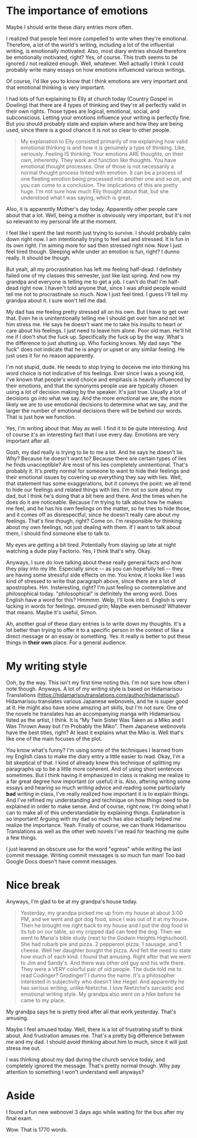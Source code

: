 
# The importance of emotions
Maybe I should write these diary entries more often.

I realized that people feel more compelled to write when they're emotional. Therefore, a lot of the world's writing, including a lot of the influential writing, is emotionally motivated. Also, most diary entries should therefore be emotionally motivated, right? Yes, of course. This truth seems to be ignored / not realized enough. Well, whatever. Well actually I think I could probably write many essays on how emotions influenced various writings.

Of course, I'd like you to know that I think emotions are very important and that emotional thinking is very important.

I had lots of fun explaining to Elly at church today (Country Gospel in Dowling) that there are 4 types of thinking and they're all perfectly valid in their own rights. Those types are logical, emotional, social, and subconscious. Letting your emotions influence your writing is perfectly fine. But you should probably state and explain where and how they are being used, since there is a good chance it is not so clear to other people.
> My explanation to Elly consisted primarily of me explaining how valid emotional thinking is and how it is genuinely a type of thinking. Like, seriously. Feeling IS thinking. Your emotions ARE thoughts, on their own, inherently. They work and function like thoughts. You have emotional thought processes. One of those is not necessarily a normal thought process tinted with emotion. It can be a process of one fleeting emotion being processed into another one and so on, and you can come to a conclusion. The implications of this are pretty huge. I'm not sure how much Elly thought about that, but she understood what I was saying, which is great.

Also, it is apparently Mother's day today. Apparently other people care about that a lot. Well, being a mother is obviously very important, but it's not so relevant to my personal life at the moment.

I feel like I spent the last month just trying to survive. I should probably calm down right now. I am intentionally trying to feel sad and stressed. It is fun in its own right. I'm aiming more for sad then stressed right now. Now I just feel tired though. Sleeping while under an emotion is fun, right? I dunno really. It should be though.

But yeah, all my procrastination has left me feeling half-dead. I definitely failed one of my classes this semester, just like last spring. And now my grandpa and everyone is telling me to get a job. I can't do that! I'm half-dead right now. I haven't told anyone that, since I was afraid people would tell me not to procrastinate so much. Now I just feel tired. I guess I'll tell my grandpa about it. I sure won't tell me dad.

My dad has me feeling pretty stressed all on his own. But I have to get over that. Even he is unintentionally telling me I should get over him and not let him stress me. He says he doesn't want me to take his insults to heart or care about his feelings. I just need to leave him alone. Poor old man. He'll hit me if I don't shut the fuck up. Specifically the fuck up by the way. What's the difference to just shutting up. Who fucking knows. My dad says "the fuck" does not indicate that he is angry or upset or any similar feeling. He just uses it for no reason apparently.

I'm not stupid, dude. He needs to stop trying to deceive me into thinking his word choice is not indicative of his feelings. Ever since I was a young kid, I've known that people's word choice and emphasis is heavily influenced by their emotions, and that the synonyms people use are typically chosen using a lot of decision making by the speaker. It's just true. Usually a lot of decisions go into what we say. And the more emotional we are, the more likely we are to use emotional decisions to determine what we say, and the larger the number of emotional decisions there will be behind our words. That is just how we function.

Yes, I'm writing about that. May as well. I find it to be quite interesting. And of course it's an interesting fact that I use every day. Emotions are very important after all.

Gosh, my dad really is trying to lie to me a lot. And he says he doesn't lie. Why? Because he doesn't want to? Because there are certain types of lies he finds unacceptible? Are most of his lies completely unintentional. That's probably it. It's pretty normal for someone to want to hide their feelings and their emotional issues by covering up everything they say with lies. Well, that statement has some exaggerations, but it conveys the point: we all tend to hide our feelings and related things with lies. I'm not so sure about my dad, but I think he's doing that a bit here and there. And the times when he does do it are noticeable. Because I'm trying to talk about how he makes me feel, and he has his own feelings on the matter, so he tries to hide those, and it comes off as disrespectful, since he doesn't really care about my feelings. That's fine though, right? Come on. I'm responsible for thinking about my own feelings, not just dealing with them. If I want to talk about them, I should find someone else to talk to.

My eyes are getting a bit tired. Potentially from staying up late at night watching a dude play Factorio. Yes, I think that's why. Okay.

Anyways, I sure do love talking about these really general facts and how they play into my life. Especially since -- as you can hopefully tell -- they are having some stressful side effects on me. You know, it looks like I was kind of stressed to write that paragraph above, since there are a lot of apostrophes. Hm. Insteresting, right? I'm just feeling so contemplative and philosophical today. "philosophical" is definitely the wrong word. Does English have a word for this? Hmmmm. Welp, I'll look into it. English is very lacking in words for feelings. *amused grin*; Maybe even bemused! Whatever that means. Maybe it's useful, Simon.

Ah, another goal of these diary entries is to write down my thoughts. It's a lot better than trying to offer it to a specific person in the context of like a direct message or an essay or something. Yes. It really is better to put these things in **their own** place. For a general audience.

# My writing style
Ooh, by the way. This isn't my first time noting this. I'm not sure how often I note though. Anyways. A lot of my writing style is based on Hidamarisou Translations (https://hidamarisoutranslations.com/author/hidamarisou/). Hidamarisou translates various Japanese webnovels, and he is super good at it. He might also have some amazing art skills, but I'm not sure. One of the novels he translates has an accompanying manga with Hidamarisou listed as the artist, I think. It is "My Twin Sister Was Taken as a Miko and I Was Thrown Away but I'm Probably the Miko". Them Japanese webnovels have the best titles, right? At least it explains what the Miko is. Well that's like one of the main focuses of the plot.

You know what's funny? I'm using some of the techniques I learned from my English class to make the diary entry a little easier to read. Okay, I'm a bit skeptical of that. I kind of already knew this technique of splitting my paragraphs up to be a little more coherent. And of using short sentences sometimes. But I think having it emphasized in class is making me realize to a far great degree how important (or useful) it is. Also, aftering writing some essays and hearing so much writing advice and reading some particularly **bad** writing in class, I've really realized how important it is to explain things. And I've refined my understanding and technique on how things need to be explained in order to make sense. And of course, right now, I'm doing what I can to make all of this understandable by explaining things. Explanation is so important! Arguing with my dad so much has also actually helped me realize the importance. Yeah. Finally of course, we can thank Hidamarisou Translations as well as the other web novels I've read for teaching me quite a few things.

I just learend an obscure use for the word "egress" while writing the last commit message. Writing commit messages is so much fun man! Too bad Google Docs doesn't have commit messages.

# Nice break
Anyways, I'm glad to be at my grandpa's house today.
> Yesterday, my grandpa picked me up from my house at about 3:00 PM, and we went and got dog food, since I was out of it at my house. Then he brought me right back to my house and I put the dog food in its tub on our table, so my cripped dad can feed the dog. Then we went to Maria's bible study (next to the Godwin Heights Highschool). She had rubarb pie and pizza. 2 pepperoni pizza, 1 sausage, and 1 cheese. Well her daughter bought the pizza. And felt the need to state how much of each kind. I found that amusing.
> Right after that we went to Jim and Sandy's. And there was other old guy and his wife there. They were a VERY colorful pair of old people. The dude told me to read Codinger? Grodinger? I dunno the name. It's a philosopher interested in subjectivity who doesn't like Hegel. And apparently he has serious writing, unlike Nietzche. I love Nietzche's sarcastic and emotional writing style.
> My grandpa also went on a hike before he came to my place.

My grandpa says he is pretty tired after all that work yesterday. That's amusing.

Maybe I feel amused today. Well, there is a lot of frustrating stuff to think about. And frustration amuses me. That's a pretty big difference between me and my dad. I should avoid thinking about him to much, since it will just stress me out.

I was thinking about my dad during the church service today, and completely ignored the message. That's pretty normal though. Why pay attention to something I won't understand well anyways?

# Aside
I found a fun new webnovel 3 days ago while waiting for the bus after my final exam.

Wow. That is 1770 words.


